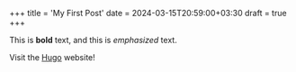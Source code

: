 +++
title = 'My First Post'
date = 2024-03-15T20:59:00+03:30
draft = true
+++

This is **bold** text, and this is *emphasized* text.

Visit the [Hugo](https://gohugo.io) website!